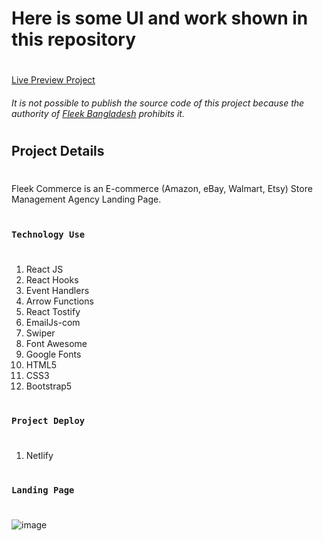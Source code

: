 # Here is some UI and work shown in this repository
#
[Live Preview Project](https://fleekcommerce.netlify.app)
###### It is not possible to publish the source code of this project because the authority of [Fleek Bangladesh](https://fleek.com.bd) prohibits it.
#
## Project Details
#
Fleek Commerce is an E-commerce (Amazon, eBay, Walmart, Etsy) Store Management Agency Landing Page.
#
### `Technology Use`
#
1. React JS
2. React Hooks
3. Event Handlers
4. Arrow Functions
5. React Tostify
6. EmailJs-com
7. Swiper
8. Font Awesome
9. Google Fonts
10. HTML5
11. CSS3
12. Bootstrap5

#
### `Project Deploy`
#
1. Netlify
    

#
### `Landing Page`
#
![image](https://github.com/user-attachments/assets/ff543989-9ebf-436f-83c3-cb2a15864f00)
#
